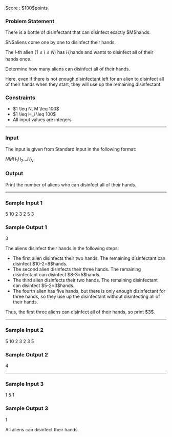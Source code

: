 
<div>

<span>

<span>

<p>
Score : $100$points
</p>

<div>

<section>

### **Problem Statement**

<p>
There is a bottle of disinfectant that can disinfect exactly $M$hands.
</p>

<p>
$N$aliens come one by one to disinfect their hands.

The $i$-th alien ($1 \leq i \leq N$) has $H_i$hands and wants to disinfect all of their hands once.
</p>

<p>
Determine how many aliens can disinfect all of their hands.

Here, even if there is not enough disinfectant left for an alien to disinfect all of their hands when they start, they will use up the remaining disinfectant.
</p>

</section>

</div>

<div>

<section>

### **Constraints**

<ul>

<li>
$1 \leq N, M \leq 100$
</li>

<li>
$1 \leq H_i \leq 100$
</li>

<li>
All input values are integers.
</li>

</ul>

</section>

</div>

---

<div>

<div>

<section>

### **Input**

<p>
The input is given from Standard Input in the following format:
</p>

<div>

$N$$M$$H_1$$H_2$$\ldots$$H_N$
</div>

</section>

</div>

<div>

<section>

### **Output**

<p>
Print the number of aliens who can disinfect all of their hands.
</p>

</section>

</div>

</div>

---

<div>

<section>

### **Sample Input 1**

<div>

5 10
2 3 2 5 3

</div>

</section>

</div>

<div>

<section>

### **Sample Output 1**

<div>

3

</div>

<p>
The aliens disinfect their hands in the following steps:
</p>

<ul>

<li>
The first alien disinfects their two hands. The remaining disinfectant can disinfect $10-2=8$hands.
</li>

<li>
The second alien disinfects their three hands. The remaining disinfectant can disinfect $8-3=5$hands.
</li>

<li>
The third alien disinfects their two hands. The remaining disinfectant can disinfect $5-2=3$hands.
</li>

<li>
The fourth alien has five hands, but there is only enough disinfectant for three hands, so they use up the disinfectant without disinfecting all of their hands.
</li>

</ul>

<p>
Thus, the first three aliens can disinfect all of their hands, so print $3$.
</p>

</section>

</div>

---

<div>

<section>

### **Sample Input 2**

<div>

5 10
2 3 2 3 5

</div>

</section>

</div>

<div>

<section>

### **Sample Output 2**

<div>

4

</div>

</section>

</div>

---

<div>

<section>

### **Sample Input 3**

<div>

1 5
1

</div>

</section>

</div>

<div>

<section>

### **Sample Output 3**

<div>

1

</div>

<p>
All aliens can disinfect their hands.
</p>

</section>

</div>

</span>

</span>

</div>
